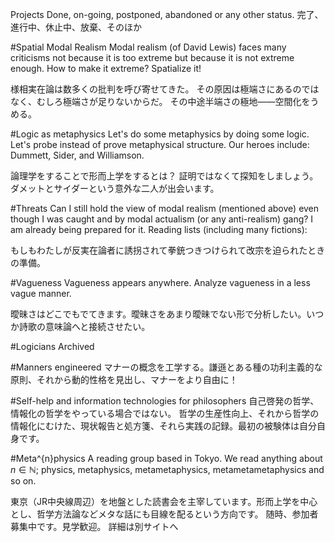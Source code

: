 Projects
Done, on-going, postponed, abandoned or any other status. 
完了、進行中、休止中、放棄、そのほか

#Spatial Modal Realism
Modal realism (of David Lewis) faces many criticisms
not because it is too extreme but because it is not extreme enough.
How to make it extreme? Spatialize it!

様相実在論は数多くの批判を呼び寄せてきた。
その原因は極端さにあるのではなく、むしろ極端さが足りないからだ。
その中途半端さの極地――空間化をうめる。

#Logic as metaphysics
Let's do some metaphysics by doing some logic. Let's probe instead of prove metaphysical structure. 
Our heroes include: Dummett, Sider, and Williamson.

論理学をすることで形而上学をするとは？ 証明ではなくて探知をしましょう。ダメットとサイダーという意外な二人が出会います。

#Threats
Can I still hold the view of modal realism (mentioned above)
even though I was caught and by modal actualism (or any anti-realism) gang?
I am already being prepared for it.
Reading lists (including many fictions):

もしもわたしが反実在論者に誘拐されて拳銃つきつけられて改宗を迫られたときの準備。

#Vagueness
Vagueness appears anywhere.
Analyze vagueness in a less vague manner.  

曖昧さはどこでもでてきます。曖昧さをあまり曖昧でない形で分析したい。いつか詩歌の意味論へと接続させたい。

#Logicians Archived

#Manners engineered
マナーの概念を工学する。謙遜とある種の功利主義的な原則、それから動的性格を見出し、マナーをより自由に！

#Self-help and information technologies for philosophers
自己啓発の哲学、情報化の哲学をやっている場合ではない。
哲学の生産性向上、それから哲学の情報化にむけた、現状報告と処方箋、それら実践の記録。最初の被験体は自分自身です。

#Meta^{n}physics
A reading group based in Tokyo.
We read anything about
$n \in \mathbb{N}$; physics, metaphysics, metametaphysics, metametametaphysics
and so on.

東京（JR中央線周辺）を地盤とした読書会を主宰しています。形而上学を中心とし、哲学方法論などメタな話にも目線を配るという方向です。
随時、参加者募集中です。見学歓迎。
詳細は別サイトへ